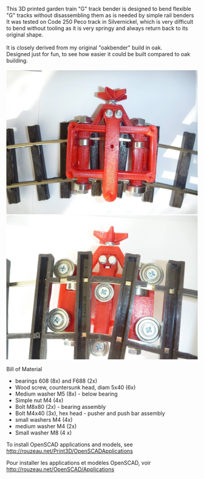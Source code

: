 This 3D printed garden train "G" track bender is designed to bend flexible "G" tracks without disassembling them as is needed by simple rail benders<br>
It was tested on Code 250 Peco track in Silvernickel, which is very difficult to bend without tooling as it is very springy and always return back to its original shape.<br>  
It is closely derived from my original "oakbender" build in oak.<br>
Designed just for fun, to see how easier it could be built compared to oak building.<br> 
<br>
<img src="Garden_train_G_track_bender_bottom_track.jpg" alt="View from top of the Garden train track bender" width="580"><br>
<img src="Garden_train_G_track_bender_top_track.jpg" alt="View from bottom of track of the Garden train track bender" width="580">

Bill of Material
- bearings 608 (8x) and F688 (2x)
- Wood screw, countersunk head, diam 5x40 (6x)
- Medium washer M5 (8x) - below bearing
- Simple nut M4 (4x)
- Bolt M8x80 (2x) - bearing assembly
- Bolt M4x40 (3x), hex head - pusher and push bar assembly
- small washers M4 (4x)
- medium washer M4 (2x)
- Small washer M8 (4 x)

To install OpenSCAD applications and models, see http://rouzeau.net/Print3D/OpenSCADApplications

Pour installer les applications et modèles OpenSCAD, voir  http://rouzeau.net/OpenSCAD/Applications

